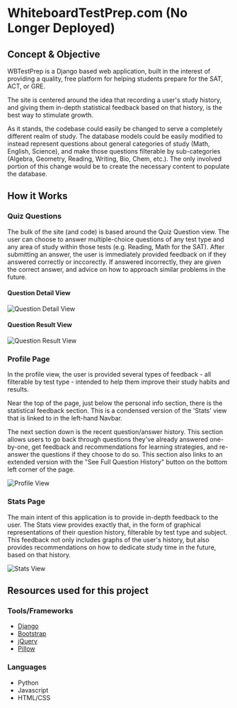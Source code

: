 WhiteboardTestPrep.com (No Longer Deployed)
======================

Concept & Objective
-------------------

WBTestPrep is a Django based web application, built in the interest of providing a quality, free platform for helping students prepare for the SAT, ACT, or GRE. 

The site is centered around the idea that recording a user's study history, and giving them in-depth statistical feedback based on that history, is the best way to stimulate growth.

As it stands, the codebase could easily be changed to serve a completely different realm of study. The database models could be easily modified to instead represent questions about general categories of study (Math, English, Science), and make those questions filterable by sub-categories (Algebra, Geometry, Reading, Writing, Bio, Chem, etc.). The only involved portion of this change would be to create the necessary content to populate the database.



How it Works
------------

### Quiz Questions ###

The bulk of the site (and code) is based around the Quiz Question view. The user can choose to answer multiple-choice questions of any test type and any area of study within those tests (e.g. Reading, Math for the SAT). After submitting an answer, the user is immediately provided feedback on if they answered correctly or inccorectly. If answered incorrectly, they are given the correct answer, and advice on how to approach similar problems in the future.

#### Question Detail View ####

![Question Detail View](https://github.com/FellowshipOfThePing/WBTestPrep/blob/master/media/readme_images/Question_Detail_View.png)

#### Question Result View ####

![Question Result View](https://github.com/FellowshipOfThePing/WBTestPrep/blob/master/media/readme_images/Question_Result_View.png)


### Profile Page ###

In the profile view, the user is provided several types of feedback - all filterable by test type - intended to help them improve their study habits and results.

Near the top of the page, just below the personal info section, there is the statistical feedback section. This is a condensed version of the 'Stats' view that is linked to in the left-hand Navbar.

The next section down is the recent question/answer history. This section allows users to go back through questions they've already answered one-by-one, get feedback and recommendations for learning strategies, and re-answer the questions if they choose to do so. This section also links to an extended version with the "See Full Question History" button on the bottom left corner of the page.


![Profile View](https://github.com/FellowshipOfThePing/WBTestPrep/blob/master/media/readme_images/Profile_View.png)


### Stats Page ###

The main intent of this application is to provide in-depth feedback to the user. The Stats view provides exactly that, in the form of graphical representations of their question history, filterable by test type and subject. This feedback not only includes graphs of the user's history, but also provides recommendations on how to dedicate study time in the future, based on that history.

![Stats View](https://github.com/FellowshipOfThePing/WBTestPrep/blob/master/media/readme_images/Stats_View.png)




Resources used for this project
------------------------------

### Tools/Frameworks ###
 * [Django](https://github.com/django/django)
 * [Bootstrap](https://github.com/twbs/bootstrap)
 * [jQuery](https://github.com/jquery/jquery)
 * [Pillow](https://github.com/python-pillow/Pillow)

### Languages ###
 * Python  
 * Javascript  
 * HTML/CSS  






